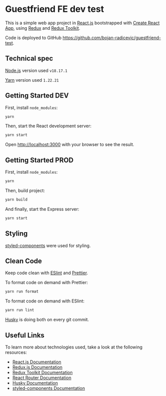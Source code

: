 # Guestfriend FE dev test

This is a simple web app project in [React.js](https://reactjs.org/) bootstrapped with [Create React App](https://github.com/facebook/create-react-app),
using [Redux](https://redux.js.org/) and [Redux Toolkit](https://redux-toolkit.js.org/).

Code is deployed to GitHub https://github.com/bojan-radicevic/guestfriend-test.

## Technical spec

[Node.js](https://nodejs.org/) version used `v18.17.1`

[Yarn](https://yarnpkg.com/) version used `1.22.21`

## Getting Started DEV

First, install `node_modules`:

```bash
yarn
```

Then, start the React development server:

```bash
yarn start
```

Open [http://localhost:3000](http://localhost:3000) with your browser
to see the result.

## Getting Started PROD

First, install `node_modules`:

```bash
yarn
```

Then, build project:

```bash
yarn build
```
And finally, start the Express server:

```bash
yarn start
```

## Styling

[styled-components](https://styled-components.com/) were used for styling.

## Clean Code

Keep code
clean with [ESlint](https://eslint.org/) and [Prettier](https://prettier.io/).

To format code on demand with Prettier:

```bash
yarn run format
```
To format code on demand with ESlint:

```bash
yarn run lint
```
[Husky](https://typicode.github.io/husky/) is doing both on every git commit.

## Useful Links

To learn more about technologies used, take a look at the following resources:

-   [React.js Documentation](https://reactjs.org/docs/getting-started.html)
-   [Redux.js Documentation](https://redux.js.org/introduction/getting-started)
-   [Redux Toolkit Documentation](https://redux-toolkit.js.org/introduction/getting-started)
-   [React Router Documentation](https://reactrouterdotcom.fly.dev/docs/en/v6)
-   [Husky Documentation](https://typicode.github.io/husky/)
-   [styled-components Documentation](https://styled-components.com/docs)
